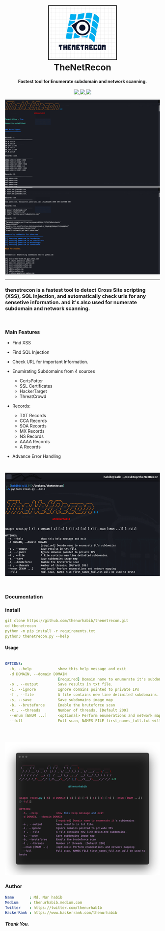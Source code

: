 <h1 align="center">
  <br>
  <a  href="https://github.com/thenurhabib/thenetrecon"><img src="./img/logo.png" width="220px" border="2px" ></a>
  <br>
  TheNetRecon
  <br>
</h1>

<h4 align="center">Fastest tool for Enumerate subdomain and network scanning.</h4>

<p align="center">
  <a href="https://github.com/thenurhabib/thenetrecon/releases">
    <img src="https://img.shields.io/github/release/thenurhabib/thenetrecon.svg">
  </a>
  <a href="https://travis-ci.com/thenurhabib/thenetrecon">
    <img src="https://img.shields.io/travis/com/thenurhabib/thenetrecon.svg">
  </a>
  <a href="https://github.com/thenurhabib/thenetrecon/issues?q=is%3Aissue+is%3Aclosed">
      <img src="https://img.shields.io/github/issues-closed-raw/thenurhabib/thenetrecon.svg">
  </a>
</p>

![multiple xss](./img/ss1.png)
![multiple xss](./img/ss2.png)

<hr>

### thenetrecon is a fastest tool to detect Cross Site scripting (XSS), SQL Injection, and automatically check urls for any sensetive information. and it's also used for numerate subdomain and network scanning.

<br>

### Main Features
- Find XSS
- Find SQL Injection
- Check URL for important Information.

- Enumirating Subdomains from 4 sources
   - CertsPotter
   - SSL Certificates
   - HackerTarget
   - ThreatCrowd

- Records: 
  - TXT Records
  - CCA Records
  - SOA Records
  - MX Records
  - NS Records
  - AAAA Records
  - A Records
- Advance Error Handling



<br>

![multiple xss](./img/3.png)

<br>


### Documentation
### install
```yaml
git clone https://github.com/thenurhabib/thenetrecon.git
cd thenetrecon
python -m pip install -r requirements.txt
python3 thenetrecon.py --help
```


#### Usage

```yaml

OPTIONS:
  -h, --help            show this help message and exit
  -d DOMAIN, --domain DOMAIN
                        [required] Domain name to enumerate it's subdomains
  -o , --output         Save results in txt file.
  -i, --ignore          Ignore domains pointed to private IPs
  -f , --file           A file contains new line delimited subdomains.
  -s, --save            Save subdomains image map
  -b, --bruteforce      Enable the bruteforce scan
  -t , --threads        Number of threads. [Default 200]
  --enum [ENUM ...]     <optional> Perform enumerations and network mapping
  --full                Full scan, NAMES FILE first_names_full.txt will be used to brute
                                                                        
```
<br>

![multiple xss](./img/usage.png)

### Author
```yaml
Name       : Md. Nur habib
Medium     : thenurhabib.medium.com
Twitter    : https://twitter.com/thenurhab1b
HackerRank : https://www.hackerrank.com/thenurhabib

```

##### Thank You.
